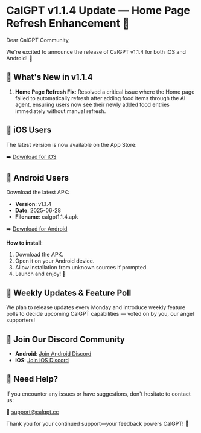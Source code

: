 # CalGPT v1.1.4 Update — Home Page Refresh Enhancement 🚀

Dear CalGPT Community,

We're excited to announce the release of CalGPT v1.1.4 for both iOS and Android! 🎉

## 🔧 What's New in v1.1.4

1. **Home Page Refresh Fix**: Resolved a critical issue where the Home page failed to automatically refresh after adding food items through the AI agent, ensuring users now see their newly added food entries immediately without manual refresh.

## 🍏 iOS Users

The latest version is now available on the App Store:

➡️ [Download for iOS](https://apps.apple.com/app/calgpt/id6741912637)

## 🤖 Android Users

Download the latest APK:

- **Version**: v1.1.4
- **Date**: 2025-06-28
- **Filename**: calgpt1.1.4.apk

➡️ [Download for Android](https://github.com/akashicbot/calgpt-distribution/releases/download/v1.1.4/calgpt1.1.4.apk)

**How to install**:
1. Download the APK.
2. Open it on your Android device.
3. Allow installation from unknown sources if prompted.
4. Launch and enjoy! 🎈

## 🔁 Weekly Updates & Feature Poll

We plan to release updates every Monday and introduce weekly feature polls to decide upcoming CalGPT capabilities — voted on by you, our angel supporters!

## 💬 Join Our Discord Community

- **Android**: [Join Android Discord](https://discord.gg/AzwXNMTaKQ)
- **iOS**: [Join iOS Discord](https://discord.gg/g7b8k9jArq)

## 📧 Need Help?

If you encounter any issues or have suggestions, don't hesitate to contact us:

📧 [support@calgpt.cc](mailto:support@calgpt.cc)

Thank you for your continued support—your feedback powers CalGPT! 🙌
